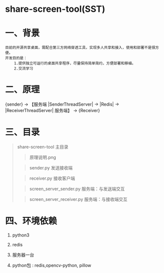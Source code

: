# share-screen-tool(SST)

一、背景
= 
    目前的开源共享桌面，需配合第三方网络穿透工具，实现多人共享和接入，使用和部署不是很方便。
    开发目的是：
        1.提供独立可运行的桌面共享程序，尽量保持简单简约，方便部署和移植。
        2.交流学习

二、原理
=
                    
{sender} ->  【服务端 |SenderThreadServer| -> |Redis| -> |ReceiverThreadServer| 服务端】 -> {Receiver}

 
三、目录
= 
> share-screen-tool 主目录
>
>> 原理说明.png 
>
>> sender.py  发送接收端
>
>> receiver.py 接收客户端
>
>> screen_server_sender.py  服务端：与发送端交互
>
>> screen_server_receiver.py 服务端：与接收端交互
>


四、环境依赖
= 

1. python3
2. redis
3. 服务器一台

4. python包 : redis,opencv-python, pillow




